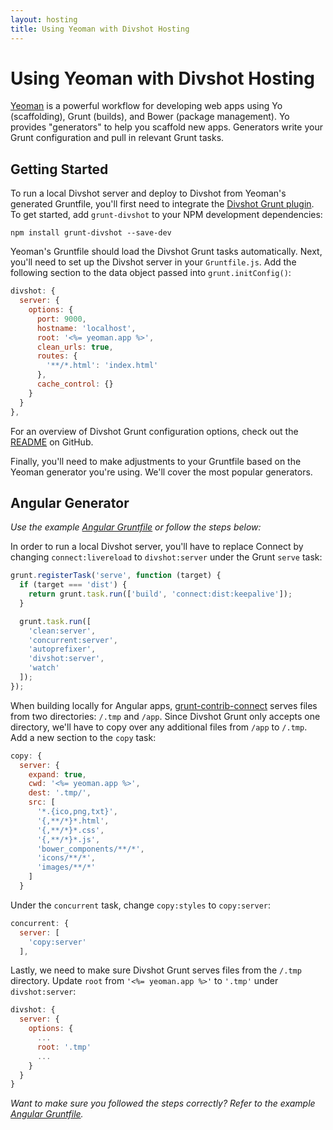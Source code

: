 ```yaml
---
layout: hosting
title: Using Yeoman with Divshot Hosting
---
```


# Using Yeoman with Divshot Hosting

[Yeoman](http://yeoman.io) is a powerful workflow for developing web apps using Yo (scaffolding), Grunt (builds), and Bower (package management). Yo provides "generators" to help you scaffold new apps. Generators write your Grunt configuration and pull in relevant Grunt tasks.

## Getting Started

To run a local Divshot server and deploy to Divshot from Yeoman's generated Gruntfile, you'll first need to integrate the [Divshot Grunt plugin](/integrations/grunt). To get started, add `grunt-divshot` to your NPM development dependencies:

    npm install grunt-divshot --save-dev

Yeoman's Gruntfile should load the Divshot Grunt tasks automatically. Next, you'll need to set up the Divshot server in your `Gruntfile.js`. Add the following section to the data object passed into `grunt.initConfig()`:

```js
divshot: {
  server: {
    options: {
      port: 9000,
      hostname: 'localhost',
      root: '<%= yeoman.app %>',
      clean_urls: true,
      routes: {
        '**/*.html': 'index.html'
      },
      cache_control: {}
    }
  }
},
```

For an overview of Divshot Grunt configuration options, check out the [README](https://github.com/divshot/grunt-divshot#readme) on GitHub.

Finally, you'll need to make adjustments to your Gruntfile based on the Yeoman generator you're using. We'll cover the most popular generators.

## Angular Generator

*Use the example [Angular Gruntfile](https://gist.github.com/fastdivision/8344071) or follow the steps below:*

In order to run a local Divshot server, you'll have to replace Connect by changing `connect:livereload` to `divshot:server` under the Grunt `serve` task:

```js
grunt.registerTask('serve', function (target) {
  if (target === 'dist') {
    return grunt.task.run(['build', 'connect:dist:keepalive']);
  }

  grunt.task.run([
    'clean:server',
    'concurrent:server',
    'autoprefixer',
    'divshot:server',
    'watch'
  ]);
});
```

When building locally for Angular apps, [grunt-contrib-connect](https://github.com/gruntjs/grunt-contrib-connect) serves files from two directories: `/.tmp` and `/app`. Since Divshot Grunt only accepts one directory, we'll have to copy over any additional files from `/app` to `/.tmp`. Add a new section to the `copy` task:

```js
copy: {
  server: {
    expand: true,
    cwd: '<%= yeoman.app %>',
    dest: '.tmp/',
    src: [
      '*.{ico,png,txt}',
      '{,**/*}*.html',
      '{,**/*}*.css',
      '{,**/*}*.js',
      'bower_components/**/*',
      'icons/**/*',
      'images/**/*'
    ]
  }
```

Under the `concurrent` task, change `copy:styles` to `copy:server`:

```js
concurrent: {
  server: [
    'copy:server'
  ],
``` 

Lastly, we need to make sure Divshot Grunt serves files from the `/.tmp` directory. Update `root` from `'<%= yeoman.app %>'` to `'.tmp'` under `divshot:server`:

```js
divshot: {
  server: {
    options: {
      ...
      root: '.tmp'
      ...
    }
  }
}
```

*Want to make sure you followed the steps correctly? Refer to the example [Angular Gruntfile](https://gist.github.com/fastdivision/8344071).*